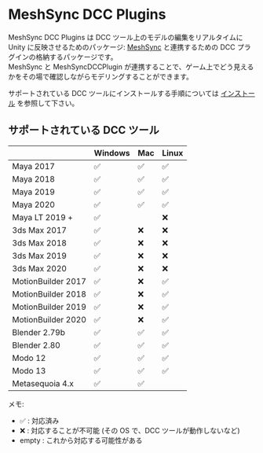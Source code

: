 # MeshSync DCC Plugins

MeshSync DCC Plugins は DCC ツール上のモデルの編集をリアルタイムに Unity に反映させるためのパッケージ: 
[MeshSync](https://docs.unity3d.com/Packages/com.unity.meshsync@latest) と連携するための DCC プラグインの格納するパッケージです。  
MeshSync と MeshSyncDCCPlugin が連携することで、ゲーム上でどう見えるかをその場で確認しながらモデリングすることができます。

サポートされている DCC ツールにインストールする手順については [インストール](Docs/jp/Installation.md) を参照して下さい。

## サポートされている DCC ツール

|                     | Windows            | Mac                | Linux              | 
| --------------------| ------------------ | ------------------ |------------------- | 
| Maya 2017           | :white_check_mark: | :white_check_mark: | :white_check_mark: | 
| Maya 2018           | :white_check_mark: | :white_check_mark: | :white_check_mark: | 
| Maya 2019           | :white_check_mark: | :white_check_mark: | :white_check_mark: | 
| Maya 2020           | :white_check_mark: | :white_check_mark: | :white_check_mark: | 
| Maya LT 2019 +      | :white_check_mark: |                    | :x:                | 
| 3ds Max 2017        | :white_check_mark: | :x:                | :x:                | 
| 3ds Max 2018        | :white_check_mark: | :x:                | :x:                | 
| 3ds Max 2019        | :white_check_mark: | :x:                | :x:                | 
| 3ds Max 2020        | :white_check_mark: | :x:                | :x:                | 
| MotionBuilder 2017  | :white_check_mark: | :x:                | :white_check_mark: | 
| MotionBuilder 2018  | :white_check_mark: | :x:                | :white_check_mark: | 
| MotionBuilder 2019  | :white_check_mark: | :x:                | :white_check_mark: | 
| MotionBuilder 2020  | :white_check_mark: | :x:                | :white_check_mark: | 
| Blender 2.79b       | :white_check_mark: | :white_check_mark: | :white_check_mark: | 
| Blender 2.80        | :white_check_mark: | :white_check_mark: | :white_check_mark: | 
| Modo 12             | :white_check_mark: | :white_check_mark: | :white_check_mark: | 
| Modo 13             | :white_check_mark: | :white_check_mark: | :white_check_mark: | 
| Metasequoia 4.x     | :white_check_mark: | :white_check_mark: |                    | 

メモ:
* :white_check_mark: : 対応済み
* :x: : 対応することが不可能 (その OS で、DCC ツールが動作しないなど)
* empty : これから対応する可能性がある